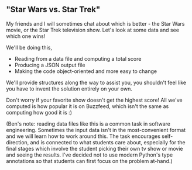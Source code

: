 
## "Star Wars vs. Star Trek"

My friends and I will sometimes chat about which is better - the Star Wars movie, or the Star Trek television show. Let's look at some data and see which one wins!

We'll be doing this,

- Reading from a data file and computing a total score
- Producing a JSON output file
- Making the code object-oriented and more easy to change

We'll provide structures along the way to assist you, you shouldn't feel like you have to invent the solution entirely on your own.

Don't worry if your favorite show doesn't get the highest score! All we've computed is how popular it is on Buzzfeed, which isn't the same as computing how good it is :)

(Ben's note: reading data files like this is a common task in software engineering. Sometimes the input data isn't in the most-convenient format and we will learn how to work around this. The task encourages self-direction, and is connected to what students care about, especially for the final stages which involve the student picking their own tv show or movie and seeing the results. I've decided not to use modern Python's type annotations so that students can first focus on the problem at-hand.)


